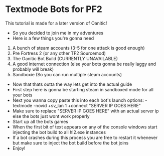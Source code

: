 # Textmode Bots for PF2
This tutorial is made for a later version of Oanitic!
- So you decided to join me in my adventures
- Here is a few things you're gonna need
1. A bunch of steam accounts (3-5 for one attack is good enough)
2. Pre Fortress 2 (or any other TF2 Sourcemod)
3. The Oanitic Bot Build (CURRENTLY UNAVAILABLE)
4. A good internet connection (else your bots gonna be really laggy and probably will break)
5. Sandboxie (So you can run multiple steam accounts)
- Now that thats outta the way lets get into the actual guide
- First step here is gonna be starting steam in sandboxed mode for all your bots
- Next you wanna copy paste this into each bot's launch options: -textmode -novid +sv_lan 1 +connect "SERVER IP GOES HERE"
- Make sure to replace "SERVER IP GOES HERE" with an actual server ip else the bots just wont work properly
- Start up all the bots games
- When the first bit of text appears on any of the console windows start injecting the bot build to all hl2.exe instances
- If a bot crashes during this process you are free to restart it whenever but make sure to inject the bot build before the bot joins
- Enjoy!
